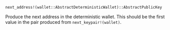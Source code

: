 ```
next_address!(wallet::AbstractDeterministicWallet)::AbstractPublicKey
```

Produce the next address in the deterministic wallet. This should be the first value in the pair produced from `next_keypair!(wallet)`.

